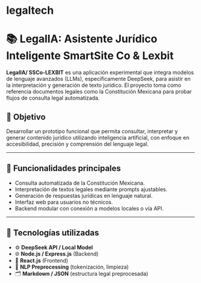 # legaltech

# 📚 LegalIA: Asistente Jurídico Inteligente SmartSite Co & Lexbit

**LegalIA/ SSCo-LEXBIT** es una aplicación experimental que integra modelos de lenguaje avanzados (LLMs), específicamente DeepSeek, para asistir en la interpretación y generación de texto jurídico. El proyecto toma como referencia documentos legales como la Constitución Mexicana para probar flujos de consulta legal automatizada.

## 🚀 Objetivo

Desarrollar un prototipo funcional que permita consultar, interpretar y generar contenido jurídico utilizando inteligencia artificial, con enfoque en accesibilidad, precisión y comprensión del lenguaje legal.

---

## 📌 Funcionalidades principales

- Consulta automatizada de la Constitución Mexicana.
- Interpretación de textos legales mediante prompts ajustables.
- Generación de respuestas jurídicas en lenguaje natural.
- Interfaz web para usuarios no técnicos.
- Backend modular con conexión a modelos locales o vía API.

---

## 🧠 Tecnologías utilizadas

- ⚙️ **DeepSeek API / Local Model**
- 🌐 **Node.js / Express.js** (Backend)
- 🎨 **React.js** (Frontend)
- 🧹 **NLP Preprocessing** (tokenización, limpieza)
- 🗂️ **Markdown / JSON** (estructura legal preprocesada)
